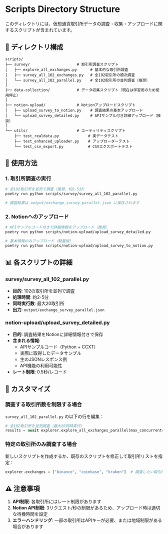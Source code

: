 # Scripts Directory Structure

このディレクトリには、仮想通貨取引所データの調査・収集・アップロードに関するスクリプトが含まれています。

## 📁 ディレクトリ構成

```
scripts/
├── survey/                     # 取引所調査スクリプト
│   ├── explore_all_exchanges.py      # 基本的な取引所調査
│   ├── survey_all_102_exchanges.py   # 全102取引所の順次調査
│   └── survey_all_102_parallel.py    # 全102取引所の並列調査（推奨）
│
├── data-collection/            # データ収集スクリプト（現在は学習用のため使用停止）
│
├── notion-upload/              # Notionアップロードスクリプト
│   ├── upload_survey_to_notion.py    # 調査結果の基本アップロード
│   └── upload_survey_detailed.py     # APIサンプル付き詳細アップロード（推奨）
│
└── utils/                      # ユーティリティスクリプト
    ├── test_realdata.py             # 実データテスト
    ├── test_enhanced_uploader.py    # アップローダーテスト
    └── test_csv_export.py           # CSVエクスポートテスト
```

## 🚀 使用方法

### 1. 取引所調査の実行

```bash
# 全102取引所を並列で調査（推奨、約2-5分）
poetry run python scripts/survey/survey_all_102_parallel.py

# 調査結果は output/exchange_survey_parallel.json に保存されます
```

### 2. Notionへのアップロード

```bash
# APIサンプルコード付きで詳細情報をアップロード（推奨）
poetry run python scripts/notion-upload/upload_survey_detailed.py

# 基本情報のみアップロード（軽量版）
poetry run python scripts/notion-upload/upload_survey_to_notion.py
```

## 📊 各スクリプトの詳細

### survey/survey_all_102_parallel.py
- **目的**: 102の取引所を並列で調査
- **処理時間**: 約2-5分
- **同時実行数**: 最大20取引所
- **出力**: `output/exchange_survey_parallel.json`

### notion-upload/upload_survey_detailed.py
- **目的**: 調査結果をNotionに詳細情報付きで保存
- **含まれる情報**:
  - APIサンプルコード（Python + CCXT）
  - 実際に取得したデータサンプル
  - 生のJSONレスポンス例
  - API機能の利用可能性
- **レート制限**: 0.5秒/レコード

## 🔧 カスタマイズ

### 調査する取引所数を制限する場合

`survey_all_102_parallel.py` の以下の行を編集：
```python
# 全102取引所を並列調査（最大20同時実行）
results = await explorer.explore_all_exchanges_parallel(max_concurrent=20)
```

### 特定の取引所のみ調査する場合

新しいスクリプトを作成するか、既存のスクリプトを修正して取引所リストを指定：
```python
explorer.exchanges = ["binance", "coinbase", "kraken"]  # 調査したい取引所のみ
```

## ⚠️ 注意事項

1. **API制限**: 各取引所にはレート制限があります
2. **Notion API制限**: 3リクエスト/秒の制限があるため、アップロード時は適切な待機時間を設定
3. **エラーハンドリング**: 一部の取引所はAPIキーが必要、または地域制限がある場合があります